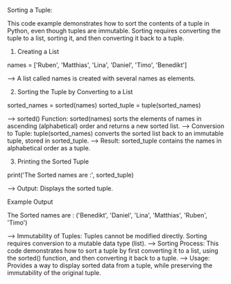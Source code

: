 Sorting a Tuple:

This code example demonstrates how to sort the contents of a tuple in Python, even though tuples are immutable. Sorting requires converting the tuple to a list, sorting it, and then converting it back to a tuple.

01. Creating a List

names = ['Ruben', 'Matthias', 'Lina', 'Daniel', 'Timo', 'Benedikt']

--> A list called names is created with several names as elements.

02. Sorting the Tuple by Converting to a List

sorted_names = sorted(names)
sorted_tuple = tuple(sorted_names)

--> sorted() Function: sorted(names) sorts the elements of names in ascending (alphabetical) order and returns a new sorted list.
--> Conversion to Tuple: tuple(sorted_names) converts the sorted list back to an immutable tuple, stored in sorted_tuple.
--> Result: sorted_tuple contains the names in alphabetical order as a tuple.

03. Printing the Sorted Tuple

print('The Sorted names are :', sorted_tuple)

--> Output: Displays the sorted tuple.

Example Output

The Sorted names are : ('Benedikt', 'Daniel', 'Lina', 'Matthias', 'Ruben', 'Timo')

--> Immutability of Tuples: Tuples cannot be modified directly. Sorting requires conversion to a mutable data type (list).
--> Sorting Process: This code demonstrates how to sort a tuple by first converting it to a list, using the sorted() function, and then converting it back to a tuple.
--> Usage: Provides a way to display sorted data from a tuple, while preserving the immutability of the original tuple.
















